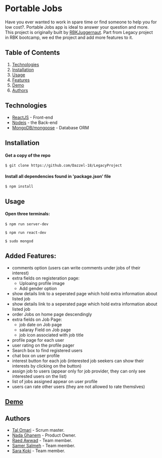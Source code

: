 #  Portable Jobs
Have you ever wanted to work in spare time or find someone to help you for low cost?. Portable Jobs app is ideal to answer your question and more.
This project is originally built by [RBKJuggernaut](https://github.com/RBKJuggernaut/Pocket-Jobs). Part from Legacy project in RBK bootcamp, we ed the project and add more features to it.


## Table of Contents
1. [Technologies](#technologies)
1. [Installation](#installation)
1. [Usage](#usage)
1. [Features](#features)
1. [Demo](#demo)
1. [Authors](#authors)

## Technologies
- [ReactJS](https://reactjs.org) - Front-end 
- [Nodejs](https://nodejs.org/) - the Back-end
- [MongoDB/mongoose](https://docs.mongodb.com/) - Database ORM


## Installation

#### Get a copy of the repo
```
$ git clone https://github.com/Dazzel-18/LegacyProject
```
#### Install all dependencies found in 'package.json' file
```
$ npm install
```
## Usage

#### Open three terminals:
```
$ npm run server-dev
```
```
$ npm run react-dev
```
```
$ sudo mongod
```
## Added Features:

- comments option (users can write comments under jobs of their interest)
- extra fields on registeration page:
    - Uploaing profile image
    - Add gender option
- show details link to a seperated page which hold extra information about listed job
-  show details link to a seperated page which hold extra information about listed job
- order Jobs on home page descendingly
- extra fields on Job Page:
    - job date on Job page
    - salaray Field on Job page
    - job icon associated with job title
- profile page for each user
- user rating on the profile pager
- Search box to find registered users
- chat box on user profile
- interest button for each job (interested job seekers can show their interests by clicking on the button)
- assign job to users (appear only for job provider, they can only see interested users on the list)
- list of jobs assigned appear on user profile
- users can rate other users (they are not allowed to rate themslves)

## [Demo](https://youtu.be/b8q6jl9UZiw)

## Authors

- [Tal Omari](https://github.com/Talomari) - Scrum master.
- [Nada Ghanem](https://github.com/nadaa) - Product Owner.
- [Raed Awwad](https://github.com/raedawwad95) - Team member.
- [Samer Salmeh](https://github.com/SamerSalmeh) - Team member.
- [Sara Koki](https://github.com/Sarakoki) - Team member.
